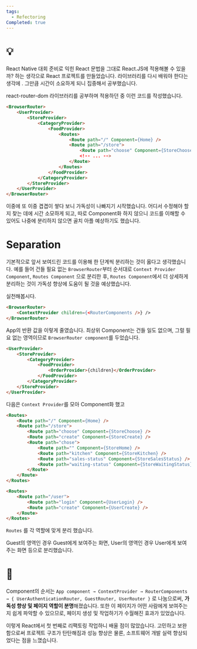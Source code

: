 ```yaml
---
tags:
  - Refectoring
Completed: true
---
```

# 💡

React Native 대회 준비로 익힌 React 문법을 그대로 React.JS에 적용해볼 수 있을까? 하는 생각으로 React 프로젝트를 만들었습니다. 라이브러리를 다시 배워야 한다는 생각에 . 그만큼 시간이 소요하게 되니 집중해서 공부했습니다.

react-router-dom 라이브러리를 공부하며 적용하던 중 이런 코드를 작성했습니다.

```html title:으아악!
<BrowserRouter>
	<UserProvider>
		<StoreProvider>
			<CategoryProvider>
				<FoodProvider>
					<Routes>
						<Route path="/" Component={Home} />
						<Route path="/store">
							<Route path="choose" Component={StoreChoose}
							<!-- ... -->
						</Route>
					</Routes>
				</FoodProvider>
			</CategoryProvider>
		</StoreProvider>
	</UserProvider>
</BrowserRouter>
```

이중에 또 이중 겹겹이 쌓다 보니 가독성이 나빠지기 시작했습니다. 어디서 수정해야 할지 찾는 데에 시간 소모하게 되고, 따로 Component화 하지 않으니 코드를 이해할 수 있어도 나중에 분리하지 않으면 골치 아플 예상하기도 했습니다.
# Separation

기본적으로 앞서 보여드린 코드를 이용해 한 단계씩 분리하는 것이 옳다고 생각했습니다. 예를 들어 건들 필요 없는 `BrowserRouter`부터 순서대로 `Context Provider Component`, `Routes Component` 으로 분리한 후, `Routes Component`에서 더 상세하게 분리하는 것이 가독성 향상에 도움이 될 것을 예상했습니다.

실천해봅시다.

```html
<BrowserRouter>
	<ContextProvider children={<RouterComponents />} />
</BrowserRouter>
```

App의 반환 값을 이렇게 줄였습니다. 최상위 Component는 건들 일도 없으며, 그럴 필요 없는 영역이므로 `BrowserRouter component`를 두었습니다.

```html title:ContextProvider
<UserProvider>
	<StoreProvider>
		<CategoryProvider>
			<FoodProvider>
				<OrderProvider>{children}</OrderProvider>
			</FoodProvider>
		</CategoryProvider>
	</StoreProvider>
</UserProvider>
```

다음은 `Context Provider`를 모아 Component화 했고

```html title:Router_Sample
<Routes>
	<Route path="/" Component={Home} />
	<Route path="/store">
		<Route path="choose" Component={StoreChoose} />
		<Route path="create" Component={StoreCreate} />
		<Route path="chose">
			<Route path="" Component={StoreHome} />
			<Route path="kitchen" Component={StoreKitchen} />
			<Route path="sales-status" Component={StoreSalesStatus} />
			<Route path="waiting-status" Component={StoreWaitingStatus} />
		</Route>
	</Route>
</Routes>
```

```html title:Router1_Sample
<Routes>
	<Route path="/user">
		<Route path="login" Component={UserLogin} />
		<Route path="create" Component={UserCreate} />
	</Route>
</Routes>
```

`Routes` 를 각 역할에 맞게 분리 했습니다.

Guest의 영역인 경우 Guest에게 보여주는 화면, User의 영역인 경우 User에게 보여주는 화면 등으로 분리했습니다.
# 🎈

Component의 순서는 `App component → ContextProvider → RouterComponents → { UserAuthenticationRouter, GuestRouter, UserRouter }` 로 나눔으로써, **가독성 향상 및 페이지 역할이 분명**해졌습니다. 또한 이 페이지가 어떤 사람에게 보여주는지 쉽게 파악할 수 있으므로, 페이지 생성 및 작업하기가 수월해진 효과가 있었습니다.

이렇게 React에서 첫 번째로 리팩토링 작업하니 배울 점이 많았습니다. 고민하고 보완함으로써 프로젝트 구조가 탄탄해짐과 성능 향상은 물론, 소프트웨어 개발 실력 향상되었다는 점을 느꼈습니다.